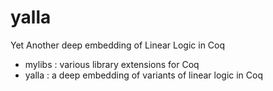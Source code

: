 # yalla
Yet Another deep embedding of Linear Logic in Coq

* mylibs : various library extensions for Coq
* yalla  : a deep embedding of variants of linear logic in Coq

